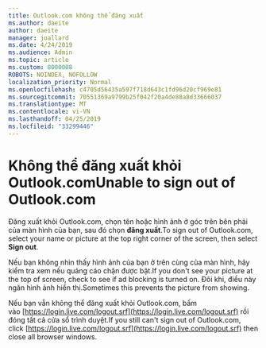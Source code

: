 ```yaml
---
title: Outlook.com không thể đăng xuất
ms.author: daeite
author: daeite
manager: joallard
ms.date: 4/24/2019
ms.audience: Admin
ms.topic: article
ms.custom: 8000008
ROBOTS: NOINDEX, NOFOLLOW
localization_priority: Normal
ms.openlocfilehash: c4705d56435a597f718d643c1fd96d20cf969e81
ms.sourcegitcommit: 70551369a9799b25f042f20a4de88a8d33666037
ms.translationtype: MT
ms.contentlocale: vi-VN
ms.lasthandoff: 04/25/2019
ms.locfileid: "33299446"
---
```

# <a name="unable-to-sign-out-of-outlookcom"></a><span data-ttu-id="1f26f-102">Không thể đăng xuất khỏi Outlook.com</span><span class="sxs-lookup"><span data-stu-id="1f26f-102">Unable to sign out of Outlook.com</span></span>

<span data-ttu-id="1f26f-103">Đăng xuất khỏi Outlook.com, chọn tên hoặc hình ảnh ở góc trên bên phải của màn hình của bạn, sau đó chọn **đăng xuất**.</span><span class="sxs-lookup"><span data-stu-id="1f26f-103">To sign out of Outlook.com, select your name or picture at the top right corner of the screen, then select **Sign out**.</span></span>

<span data-ttu-id="1f26f-104">Nếu bạn không nhìn thấy hình ảnh của bạn ở trên cùng của màn hình, hãy kiểm tra xem nếu quảng cáo chặn được bật.</span><span class="sxs-lookup"><span data-stu-id="1f26f-104">If you don't see your picture at the top of screen, check to see if ad blocking is turned on.</span></span> <span data-ttu-id="1f26f-105">Đôi khi, điều này ngăn hình ảnh hiển thị.</span><span class="sxs-lookup"><span data-stu-id="1f26f-105">Sometimes this prevents the picture from showing.</span></span>

<span data-ttu-id="1f26f-106">Nếu bạn vẫn không thể đăng xuất khỏi Outlook.com, bấm vào [https://login.live.com/logout.srf](https://login.live.com/logout.srf) rồi đóng tất cả cửa sổ trình duyệt.</span><span class="sxs-lookup"><span data-stu-id="1f26f-106">If you still can't sign out of Outlook.com, click [https://login.live.com/logout.srf](https://login.live.com/logout.srf) then close all browser windows.</span></span>